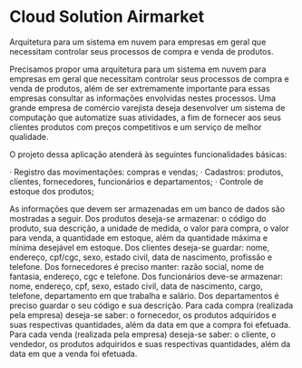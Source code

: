 # Cloud Solution Airmarket
Arquitetura para um sistema em nuvem para empresas em geral que necessitam controlar seus processos de compra e venda de produtos.

Precisamos propor uma arquitetura para um sistema em nuvem para empresas em geral que necessitam controlar seus processos de compra e venda de produtos, além de ser
extremamente importante para essas empresas consultar as informações envolvidas nestes processos. 
Uma grande empresa de comércio varejista deseja desenvolver um sistema de computação que automatize suas atividades, a fim de fornecer aos seus clientes produtos com
preços competitivos e um serviço de melhor qualidade.

O projeto dessa aplicação atenderá às seguintes funcionalidades básicas:

· Registro das movimentações: compras e vendas;
· Cadastros: produtos, clientes, fornecedores, funcionários e departamentos;
· Controle de estoque dos produtos;

As informações que devem ser armazenadas em um banco de dados são mostradas a seguir. 
Dos produtos deseja-se armazenar: o código do produto, sua descrição, a unidade de medida, o valor para compra, o valor para venda, a quantidade em estoque, além da quantidade máxima e mínima desejável em estoque. 
Dos clientes deseja-se guardar: nome, endereço, cpf/cgc, sexo, estado civil, data de nascimento, profissão e telefone. 
Dos fornecedores é preciso manter: razão social, nome de fantasia, endereço, cgc e telefone. 
Dos funcionários deve-se armazenar: nome, endereço, cpf, sexo, estado civil, data de nascimento, cargo, telefone, departamento em que trabalha e salário. 
Dos departamentos é preciso guardar o seu código e sua descrição. 
Para cada compra (realizada pela empresa) deseja-se saber: o fornecedor, os produtos adquiridos e suas respectivas quantidades, além da data em que a compra foi efetuada. 
Para cada venda (realizada pela empresa) deseja-se saber: o cliente, o vendedor, os produtos adquiridos e suas respectivas quantidades, além da data em que a venda foi efetuada.
